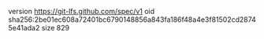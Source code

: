 version https://git-lfs.github.com/spec/v1
oid sha256:2be01ec608a72401bc6790148856a843fa186f48a4e3f81502cd28745e41ada2
size 829
